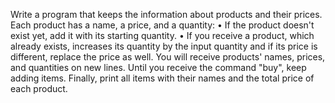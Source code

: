 Write a program that keeps the information about products and their prices. Each product has a name, a price, and a quantity:
•	If the product doesn't exist yet, add it with its starting quantity.
•	If you receive a product, which already exists, increases its quantity by the input quantity and if its price is different, replace the price as well.
You will receive products' names, prices, and quantities on new lines. Until you receive the command "buy", keep adding items. Finally, print all items with their names and the total price of each product. 

